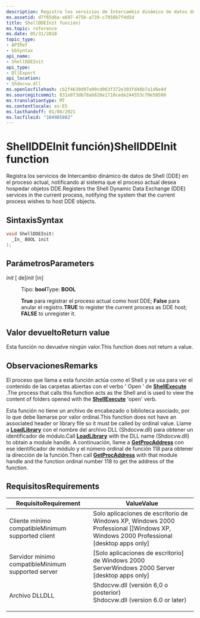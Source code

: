 ```yaml
---
description: Registra los servicios de Intercambio dinámico de datos de Shell (DDE) en el proceso actual, notificando al sistema que el proceso actual desea hospedar objetos DDE.
ms.assetid: d7f65d6a-a697-475b-a739-c7950b7f4d5d
title: ShellDDEInit función)
ms.topic: reference
ms.date: 05/31/2018
topic_type:
- APIRef
- kbSyntax
api_name:
- ShellDDEInit
api_type:
- DllExport
api_location:
- Shdocvw.dll
ms.openlocfilehash: cb2f4639d97a99cd063f372e303fd48b7a1d6e4d
ms.sourcegitcommit: 831e8f3db78ab820e1710cede244553c70e50500
ms.translationtype: MT
ms.contentlocale: es-ES
ms.lasthandoff: 01/08/2021
ms.locfileid: "104985882"
---
```

# <a name="shellddeinit-function"></a><span data-ttu-id="7e13a-103">ShellDDEInit función)</span><span class="sxs-lookup"><span data-stu-id="7e13a-103">ShellDDEInit function</span></span>

<span data-ttu-id="7e13a-104">Registra los servicios de Intercambio dinámico de datos de Shell (DDE) en el proceso actual, notificando al sistema que el proceso actual desea hospedar objetos DDE.</span><span class="sxs-lookup"><span data-stu-id="7e13a-104">Registers the Shell Dynamic Data Exchange (DDE) services in the current process, notifying the system that the current process wishes to host DDE objects.</span></span>

## <a name="syntax"></a><span data-ttu-id="7e13a-105">Sintaxis</span><span class="sxs-lookup"><span data-stu-id="7e13a-105">Syntax</span></span>


```C++
void ShellDDEInit(
  _In_ BOOL init
);
```



## <a name="parameters"></a><span data-ttu-id="7e13a-106">Parámetros</span><span class="sxs-lookup"><span data-stu-id="7e13a-106">Parameters</span></span>

<dl> <dt>

<span data-ttu-id="7e13a-107">*init* \[ de\]</span><span class="sxs-lookup"><span data-stu-id="7e13a-107">*init* \[in\]</span></span>
</dt> <dd>

<span data-ttu-id="7e13a-108">Tipo: **bool**</span><span class="sxs-lookup"><span data-stu-id="7e13a-108">Type: **BOOL**</span></span>

<span data-ttu-id="7e13a-109">**True** para registrar el proceso actual como host DDE; **False** para anular el registro.</span><span class="sxs-lookup"><span data-stu-id="7e13a-109">**TRUE** to register the current process as DDE host; **FALSE** to unregister it.</span></span>

</dd> </dl>

## <a name="return-value"></a><span data-ttu-id="7e13a-110">Valor devuelto</span><span class="sxs-lookup"><span data-stu-id="7e13a-110">Return value</span></span>

<span data-ttu-id="7e13a-111">Esta función no devuelve ningún valor.</span><span class="sxs-lookup"><span data-stu-id="7e13a-111">This function does not return a value.</span></span>

## <a name="remarks"></a><span data-ttu-id="7e13a-112">Observaciones</span><span class="sxs-lookup"><span data-stu-id="7e13a-112">Remarks</span></span>

<span data-ttu-id="7e13a-113">El proceso que llama a esta función actúa como el Shell y se usa para ver el contenido de las carpetas abiertas con el verbo ' Open ' de [**ShellExecute**](/windows/desktop/api/Shellapi/nf-shellapi-shellexecutea) .</span><span class="sxs-lookup"><span data-stu-id="7e13a-113">The process that calls this function acts as the Shell and is used to view the content of folders opened with the [**ShellExecute**](/windows/desktop/api/Shellapi/nf-shellapi-shellexecutea) 'open' verb.</span></span>

<span data-ttu-id="7e13a-114">Esta función no tiene un archivo de encabezado o biblioteca asociado, por lo que debe llamarse por valor ordinal.</span><span class="sxs-lookup"><span data-stu-id="7e13a-114">This function does not have an associated header or library file so it must be called by ordinal value.</span></span> <span data-ttu-id="7e13a-115">Llame a [**LoadLibrary**](/windows/win32/api/libloaderapi/nf-libloaderapi-loadlibrarya) con el nombre del archivo DLL (Shdocvw.dll) para obtener un identificador de módulo.</span><span class="sxs-lookup"><span data-stu-id="7e13a-115">Call [**LoadLibrary**](/windows/win32/api/libloaderapi/nf-libloaderapi-loadlibrarya) with the DLL name (Shdocvw.dll) to obtain a module handle.</span></span> <span data-ttu-id="7e13a-116">A continuación, llame a [**GetProcAddress**](/windows/win32/api/libloaderapi/nf-libloaderapi-getprocaddress) con ese identificador de módulo y el número ordinal de función 118 para obtener la dirección de la función.</span><span class="sxs-lookup"><span data-stu-id="7e13a-116">Then call [**GetProcAddress**](/windows/win32/api/libloaderapi/nf-libloaderapi-getprocaddress) with that module handle and the function ordinal number 118 to get the address of the function.</span></span>

## <a name="requirements"></a><span data-ttu-id="7e13a-117">Requisitos</span><span class="sxs-lookup"><span data-stu-id="7e13a-117">Requirements</span></span>



| <span data-ttu-id="7e13a-118">Requisito</span><span class="sxs-lookup"><span data-stu-id="7e13a-118">Requirement</span></span> | <span data-ttu-id="7e13a-119">Value</span><span class="sxs-lookup"><span data-stu-id="7e13a-119">Value</span></span> |
|-------------------------------------|---------------------------------------------------------------------------------------------------------------|
| <span data-ttu-id="7e13a-120">Cliente mínimo compatible</span><span class="sxs-lookup"><span data-stu-id="7e13a-120">Minimum supported client</span></span><br/> | <span data-ttu-id="7e13a-121">Solo aplicaciones de escritorio de Windows XP, Windows 2000 Professional \[\]</span><span class="sxs-lookup"><span data-stu-id="7e13a-121">Windows XP, Windows 2000 Professional \[desktop apps only\]</span></span><br/>                                        |
| <span data-ttu-id="7e13a-122">Servidor mínimo compatible</span><span class="sxs-lookup"><span data-stu-id="7e13a-122">Minimum supported server</span></span><br/> | <span data-ttu-id="7e13a-123">\[Solo aplicaciones de escritorio\] de Windows 2000 Server</span><span class="sxs-lookup"><span data-stu-id="7e13a-123">Windows 2000 Server \[desktop apps only\]</span></span><br/>                                                          |
| <span data-ttu-id="7e13a-124">Archivo DLL</span><span class="sxs-lookup"><span data-stu-id="7e13a-124">DLL</span></span><br/>                      | <dl> <span data-ttu-id="7e13a-125"><dt>Shdocvw.dll (versión 6,0 o posterior)</dt></span><span class="sxs-lookup"><span data-stu-id="7e13a-125"><dt>Shdocvw.dll (version 6.0 or later)</dt></span></span> </dl> |



 

 
